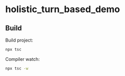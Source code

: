 # holistic_turn_based_demo



## Build

Build project:
```bash
npx tsc
```

Compiler watch:
```bash 
npx tsc -w
```
